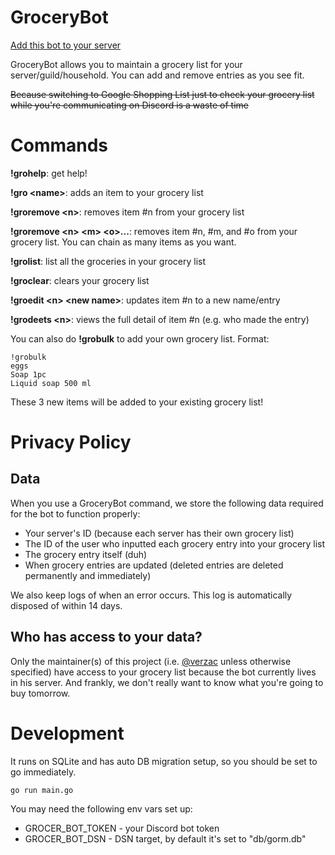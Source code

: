 # GroceryBot

[Add this bot to your server](https://discord.com/oauth2/authorize?client_id=815120759680532510&permissions=2048&scope=bot)

GroceryBot allows you to maintain a grocery list for your server/guild/household. You can add and remove entries as you see fit.

~~Because switching to Google Shopping List just to check your grocery list while you're communicating on Discord is a waste of time~~

# Commands

**!grohelp**: get help!

**!gro \<name\>**: adds an item to your grocery list

**!groremove \<n\>**: removes item #n from your grocery list

**!groremove \<n\> \<m\> \<o\>...**: removes item #n, #m, and #o from your grocery list. You can chain as many items as you want.

**!grolist**: list all the groceries in your grocery list

**!groclear**: clears your grocery list

**!groedit \<n\> \<new name\>**: updates item #n to a new name/entry

**!grodeets \<n\>**: views the full detail of item #n (e.g. who made the entry)

You can also do **!grobulk** to add your own grocery list. Format:

```
!grobulk
eggs
Soap 1pc
Liquid soap 500 ml
```

These 3 new items will be added to your existing grocery list!

# Privacy Policy

## Data

When you use a GroceryBot command, we store the following data required for the bot to function properly:

- Your server's ID (because each server has their own grocery list)
- The ID of the user who inputted each grocery entry into your grocery list
- The grocery entry itself (duh)
- When grocery entries are updated (deleted entries are deleted permanently and immediately)

We also keep logs of when an error occurs. This log is automatically disposed of within 14 days.

## Who has access to your data?

Only the maintainer(s) of this project (i.e. [@verzac](https://github.com/verzac) unless otherwise specified) have access to your grocery list because the bot currently lives in his server. And frankly, we don't really want to know what you're going to buy tomorrow.

# Development

It runs on SQLite and has auto DB migration setup, so you should be set to go immediately.

`go run main.go`

You may need the following env vars set up:

- GROCER_BOT_TOKEN - your Discord bot token
- GROCER_BOT_DSN - DSN target, by default it's set to "db/gorm.db"
